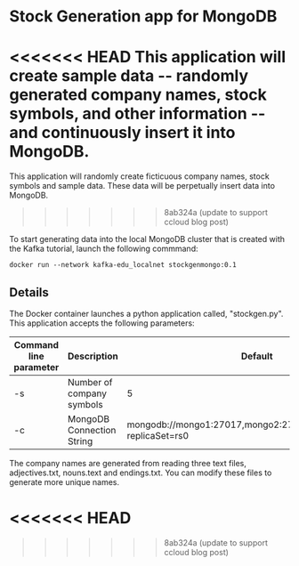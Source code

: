 # Stock Generation app for MongoDB

<<<<<<< HEAD
This application will create sample data -- randomly generated company names, stock symbols, and other information -- and continuously insert it into MongoDB. 
=======
This application will randomly create ficticuous company names, stock symbols and sample data.  These data will be perpetually insert data into MongoDB.  
>>>>>>> 8ab324a (update to support ccloud blog post)

To start generating data into the local MongoDB cluster that is created with the Kafka tutorial, launch the following commmand:

```
docker run --network kafka-edu_localnet stockgenmongo:0.1
```




## Details
The Docker container launches a python application called, "stockgen.py".  This application accepts the following parameters:

| Command line parameter | Description  | Default |
|--|--|--|
|-s  | Number of company symbols  | 5 |
|-c  | MongoDB Connection String  | mongodb://mongo1:27017,mongo2:27018,mongo3:27019/?replicaSet=rs0 |

The company names are generated from reading three text files, adjectives.txt, nouns.text and endings.txt.  You can modify these files to generate more unique names.

<<<<<<< HEAD
=======

>>>>>>> 8ab324a (update to support ccloud blog post)
